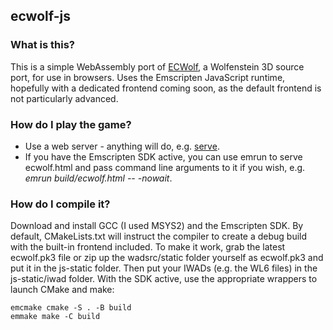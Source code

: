 ## ecwolf-js

### What is this?

This is a simple WebAssembly port of [ECWolf](https://maniacsvault.net/ecwolf/), a Wolfenstein 3D source port, for use in browsers. Uses the Emscripten JavaScript runtime, hopefully with a dedicated frontend coming soon, as the default frontend is not particularly advanced.

### How do I play the game?

- Use a web server - anything will do, e.g. [serve](https://www.npmjs.com/package/serve).
- If you have the Emscripten SDK active, you can use emrun to serve ecwolf.html and pass command line arguments to it if you wish, e.g. _emrun build/ecwolf.html -- -nowait_.

### How do I compile it?

Download and install GCC (I used MSYS2) and the Emscripten SDK. By default, CMakeLists.txt will instruct the compiler to create a debug build with the built-in frontend included. To make it work, grab the latest ecwolf.pk3 file or zip up the wadsrc/static folder yourself as ecwolf.pk3 and put it in the js-static folder. Then put your IWADs (e.g. the WL6 files) in the js-static/iwad folder. With the SDK active, use the appropriate wrappers to launch CMake and make:

```
emcmake cmake -S . -B build
emmake make -C build
```
